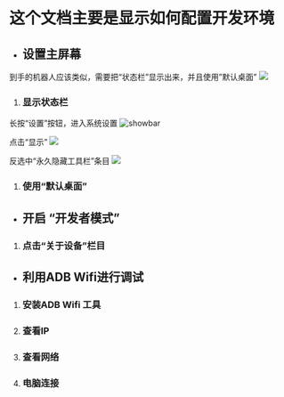 # 这个文档主要是显示如何配置开发环境

- ## 设置主屏幕
到手的机器人应该类似，需要把“状态栏”显示出来，并且使用”默认桌面”
![](https://github.com/ppdayz/snowbot_i18n/tree/master/doc/images/setupscreen.jpg)

1. ###	显示状态栏
长按“设置”按钮，进入系统设置
![showbar](https://github.com/ppdayz/snowbot_i18n/tree/master/doc/images/showbar.jpg)

点击“显示”
![](https://github.com/ppdayz/snowbot_i18n/tree/master/doc/images/showbar1.jpg)

反选中“永久隐藏工具栏”条目
![](https://github.com/ppdayz/snowbot_i18n/tree/master/doc/images/showbar2.jpg)

1. ###	使用“默认桌面”


- ##	开启 “开发者模式”	


1. ###	点击“关于设备”栏目	


- ## 利用ADB Wifi进行调试	
1. ###	安装ADB Wifi 工具	
1. ### 查看IP
1. ### 查看网络
1. ### 电脑连接	

